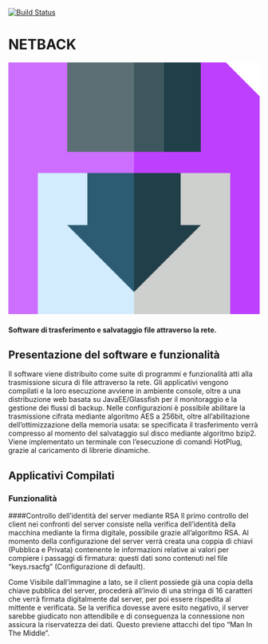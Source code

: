 [![Build Status](https://travis-ci.org/tetofonta/NetBackup.svg?branch=master)](https://travis-ci.org/tetofonta/NetBackup)

# NETBACK
![LOGO](/images/backup.png)
#### Software di trasferimento e salvataggio file attraverso la rete.


## Presentazione del software e funzionalità

Il software viene distribuito come suite di programmi e funzionalità atti alla trasmissione sicura di file attraverso la rete.
Gli applicativi vengono compilati e la loro esecuzione avviene in ambiente console, oltre a una distribuzione web basata su JavaEE/Glassfish per il monitoraggio e la gestione dei flussi di backup.
Nelle configurazioni è possibile abilitare la trasmissione cifrata mediante algoritmo AES a 256bit, oltre all’abilitazione dell’ottimizzazione della memoria usata: se specificata il trasferimento verrà compresso al momento del salvataggio sul disco mediante algoritmo bzip2.
Viene implementato un terminale con l’esecuzione di comandi HotPlug, grazie al caricamento di librerie dinamiche.

## Applicativi Compilati
### Funzionalità
####Controllo dell’identità del server mediante RSA
Il primo controllo del client nei confronti del server consiste nella verifica dell’identità della macchina mediante la firma digitale, possibile grazie all’algoritmo RSA.
Al momento della configurazione del server verrà creata una coppia di chiavi (Pubblica e Privata) contenente le informazioni relative ai valori per compiere i passaggi di firmatura: questi dati sono contenuti nel file “keys.rsacfg” (Configurazione di default).

Come Visibile dall’immagine a lato, se il client possiede già una copia della chiave pubblica del server, procederà all’invio di una stringa di 16 caratteri che verrà firmata digitalmente dal server, per poi essere rispedita al mittente e verificata.
Se la verifica dovesse avere esito negativo, il server sarebbe giudicato non attendibile e di conseguenza la connessione non assicura la riservatezza dei dati.
Questo previene attacchi del tipo “Man In The Middle”.
